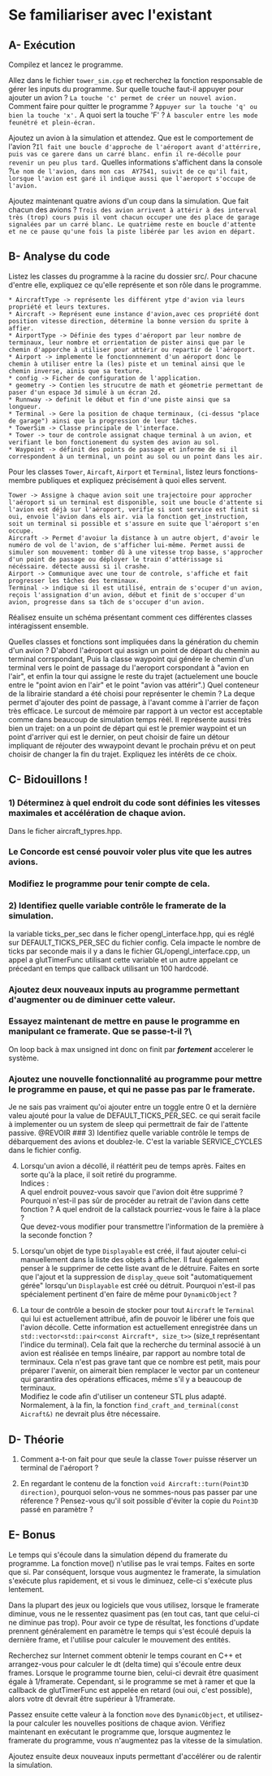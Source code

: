 # Se familiariser avec l'existant

## A- Exécution

Compilez et lancez le programme.

Allez dans le fichier `tower_sim.cpp` et recherchez la fonction responsable de gérer les inputs du programme.
Sur quelle touche faut-il appuyer pour ajouter un avion ? ```La touche 'c' permet de créer un nouvel avion.```
Comment faire pour quitter le programme ? ```Appuyer sur la touche 'q' ou bien la touche 'x'.```
A quoi sert la touche 'F' ? ```À basculer entre les mode feunétré et plein-écran.```

Ajoutez un avion à la simulation et attendez.
Que est le comportement de l'avion ?```Il fait une boucle d'approche de l'aéroport avant d'attérrire, puis vas ce garere dans un carré blanc. enfin il re-décolle pour revenir un peu plus tard.```
Quelles informations s'affichent dans la console ?```Le nom de l'avion, dans mon cas  AY7541, suivit de ce qu'il fait, lorsque l'avion est garé il indique aussi que l'aeroport s'occupe de l'avion.```

Ajoutez maintenant quatre avions d'un coup dans la simulation.
Que fait chacun des avions ? ```Trois des avion arrivent à attérir à des interval très (trop) cours puis il vont chacun occuper une des place de garage signalées par un carré blanc. Le quatrième reste en boucle d'attente et ne ce pause qu'une fois la piste libérée par les avion en départ.```

## B- Analyse du code

Listez les classes du programme à la racine du dossier src/.
Pour chacune d'entre elle, expliquez ce qu'elle représente et son rôle dans le programme.
```
* AircraftType -> représente les différent ytpe d'avion via leurs propriété et leurs textures.
* Aircraft -> Représent eune instance d'avion,avec ces propriété dont position vitesse direction, détermine la bonne version du sprite à affier.
* AirportType -> Définie des types d'aéroport par leur nombre de terminaux, leur nombre et orrientation de pister ainsi que par le chemin d'apporche à utiliser pour attérir ou repartir de l'aéroport.
* Airport -> implemente le fonctionnnement d'un aéroport donc le chemin à utiliser entre la (les) piste et un teminal ainsi que le chemin inverse, ainis que sa texture.
* config -> Ficher de configuration de l'application.
* geometry -> Contien les strucutre de math et géometrie permettant de paser d'un espace 3d simulé à un écran 2d.
* Runnway -> definit le début et fin d'une piste ainsi que sa longueur.
* Terminal -> Gere la position de chaque terminaux, (ci-dessus "place de garage") ainsi que la progression de leur tâches.
* TowerSim -> Classe principale de l'interface.
* Tower -> tour de controle assignat chaque terminal à un avion, et verifiant le bon fonctionement du system des avion au sol.
* Waypoint -> définit des points de passage et informe de si il correspondent à un terminal, un point au sol ou un point dans les air.
```

Pour les classes `Tower`, `Aircaft`, `Airport` et `Terminal`, listez leurs fonctions-membre publiques et expliquez précisément à quoi elles servent.
```
Tower -> Assigne à chaque avion soit une trajectoire pour approcher l'aéroport si un terminal est disponible, soit une boucle d'attente si l'avion est déjà sur l'aéroport, verifie si sont service est finit si oui, envoie l'avion dans els air. via la fonction get_instruction, soit un terminal si possible et s'assure en suite que l'aéroport s'en occupe.
Aircraft -> Permet d'avoiur la distance à un autre objert, d'avoir le numéro de vol de l'avion, de s'afficher lui-même. Permet aussi de simuler son mouvement: tomber dû à une vitesse trop basse, s'approcher d'un point de passage ou déployer le train d'attérissage si nécéssaire. détecte aussi si il crashe.
Airport -> Communique avec une tour de controle, s'affiche et fait progresser les tâches des terminaux.
Terminal -> indique si il est utilisé, entrain de s'ocuper d'un avion, reçois l'assignation d'un avion, début et finit de s'occuper d'un avion, progresse dans sa tâch de s'occuper d'un avion.
```
Réalisez ensuite un schéma présentant comment ces différentes classes intéragissent ensemble.

Quelles classes et fonctions sont impliquées dans la génération du chemin d'un avion ?
D'abord l'aéroport qui assign un point de départ du chemin au terminal corrspondant, Puis la classe waypoint qui génére le chemin d'un terminal vers le point de passage du l'aeroport corspondant à "avion en l'air", et enfin la tour qui assigne le reste du trajet (actuelement une boucle entre le "point avion en l'air" et le point "avion vas attérir".)
Quel conteneur de la librairie standard a été choisi pour représenter le chemin ?
 La deque permet d'ajouter des point de passage, à l'avant comme à l'arrier de façon très efficace. Le surcout de mémoire par rapport à un vector est acceptable comme dans beaucoup de simulation temps réél. Il représente aussi très bien un trajet: on a un point de départ qui est le premier waypoint et un point d'arriver qui est le dernier, on peut choisir de faire un détour impliquant de réjouter des wwaypoint devant le prochain prévu et on peut choisir de changer la fin du trajet.
Expliquez les intérêts de ce choix.

## C- Bidouillons !

### 1) Déterminez à quel endroit du code sont définies les vitesses maximales et accélération de chaque avion.
Dans le ficher aircraft_typres.hpp.
### Le Concorde est censé pouvoir voler plus vite que les autres avions.
### Modifiez le programme pour tenir compte de cela.

### 2) Identifiez quelle variable contrôle le framerate de la simulation.
la variable ticks_per_sec dans le ficher opengl_interface.hpp, qui es réglé sur DEFAULT_TICKS_PER_SEC du fichier config.
Cela impacte le nombre de ticks par seconde mais il y a dans le fichier GL/opengl_interface.cpp, un appel a glutTimerFunc utilisant cette variable et un autre appelant ce précedant en temps que callback utilisant un 100 hardcodé.
### Ajoutez deux nouveaux inputs au programme permettant d'augmenter ou de diminuer cette valeur.
### Essayez maintenant de mettre en pause le programme en manipulant ce framerate. Que se passe-t-il ?\
On loop back à max unsigned int donc on finit par ***fortement*** accelerer le système.
### Ajoutez une nouvelle fonctionnalité au programme pour mettre le programme en pause, et qui ne passe pas par le framerate.
Je ne sais pas vraiment qu'oi ajouter entre un toggle entre 0 et la dernière valeu ajouté pour la value de DEFAULT_TICKS_PER_SEC. ce qui serait facile à implementer ou un system de sleep qui permettrait de fair de l'attente passive. @REVOIR
### 3) Identifiez quelle variable contrôle le temps de débarquement des avions et doublez-le.
C'est la variable SERVICE_CYCLES dans le fichier config.

4) Lorsqu'un avion a décollé, il réattérit peu de temps après.
Faites en sorte qu'à la place, il soit retiré du programme.\
Indices :\
A quel endroit pouvez-vous savoir que l'avion doit être supprimé ?\
Pourquoi n'est-il pas sûr de procéder au retrait de l'avion dans cette fonction ?
A quel endroit de la callstack pourriez-vous le faire à la place ?\
Que devez-vous modifier pour transmettre l'information de la première à la seconde fonction ?

5) Lorsqu'un objet de type `Displayable` est créé, il faut ajouter celui-ci manuellement dans la liste des objets à afficher.
Il faut également penser à le supprimer de cette liste avant de le détruire.
Faites en sorte que l'ajout et la suppression de `display_queue` soit "automatiquement gérée" lorsqu'un `Displayable` est créé ou détruit.
Pourquoi n'est-il pas spécialement pertinent d'en faire de même pour `DynamicObject` ?

6) La tour de contrôle a besoin de stocker pour tout `Aircraft` le `Terminal` qui lui est actuellement attribué, afin de pouvoir le libérer une fois que l'avion décolle.
Cette information est actuellement enregistrée dans un `std::vector<std::pair<const Aircraft*, size_t>>` (size_t représentant l'indice du terminal).
Cela fait que la recherche du terminal associé à un avion est réalisée en temps linéaire, par rapport au nombre total de terminaux.
Cela n'est pas grave tant que ce nombre est petit, mais pour préparer l'avenir, on aimerait bien remplacer le vector par un conteneur qui garantira des opérations efficaces, même s'il y a beaucoup de terminaux.\
Modifiez le code afin d'utiliser un conteneur STL plus adapté. Normalement, à la fin, la fonction `find_craft_and_terminal(const Aicraft&)` ne devrait plus être nécessaire.

## D- Théorie

1) Comment a-t-on fait pour que seule la classe `Tower` puisse réserver un terminal de l'aéroport ?

2) En regardant le contenu de la fonction `void Aircraft::turn(Point3D direction)`, pourquoi selon-vous ne sommes-nous pas passer par une réference ?
Pensez-vous qu'il soit possible d'éviter la copie du `Point3D` passé en paramètre ?

## E- Bonus

Le temps qui s'écoule dans la simulation dépend du framerate du programme.
La fonction move() n'utilise pas le vrai temps. Faites en sorte que si.
Par conséquent, lorsque vous augmentez le framerate, la simulation s'exécute plus rapidement, et si vous le diminuez, celle-ci s'exécute plus lentement.

Dans la plupart des jeux ou logiciels que vous utilisez, lorsque le framerate diminue, vous ne le ressentez quasiment pas (en tout cas, tant que celui-ci ne diminue pas trop).
Pour avoir ce type de résultat, les fonctions d'update prennent généralement en paramètre le temps qui s'est écoulé depuis la dernière frame, et l'utilise pour calculer le mouvement des entités.

Recherchez sur Internet comment obtenir le temps courant en C++ et arrangez-vous pour calculer le dt (delta time) qui s'écoule entre deux frames.
Lorsque le programme tourne bien, celui-ci devrait être quasiment égale à 1/framerate.
Cependant, si le programme se met à ramer et que la callback de glutTimerFunc est appelée en retard (oui oui, c'est possible), alors votre dt devrait être supérieur à 1/framerate.

Passez ensuite cette valeur à la fonction `move` des `DynamicObject`, et utilisez-la pour calculer les nouvelles positions de chaque avion.
Vérifiez maintenant en exécutant le programme que, lorsque augmentez le framerate du programme, vous n'augmentez pas la vitesse de la simulation.

Ajoutez ensuite deux nouveaux inputs permettant d'accélérer ou de ralentir la simulation.
